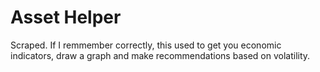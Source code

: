 # Asset Helper

Scraped. If I remmember correctly, this used to get you economic indicators, draw a graph and make recommendations based on volatility.
